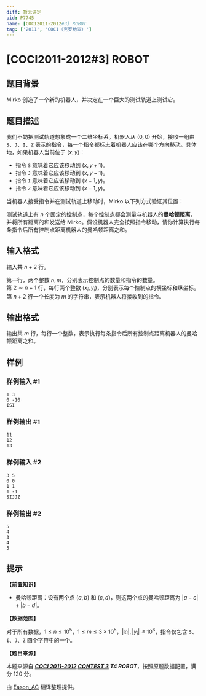 ```yaml
---
diff: 暂无评定
pid: P7745
name: [COCI2011-2012#3] ROBOT
tag: ['2011', 'COCI（克罗地亚）']
---
```

# [COCI2011-2012#3] ROBOT
## 题目背景

Mirko 创造了一个新的机器人，并决定在一个巨大的测试轨道上测试它。
## 题目描述

我们不妨把测试轨道想象成一个二维坐标系。机器人从 $(0,0)$ 开始，接收一组由 `S`、`J`、`I`、`Z` 表示的指令，每一个指令都标志着机器人应该在哪个方向移动。具体地，如果机器人当前位于 $(x,y)$：

- 指令 `S` 意味着它应该移动到 $(x,y+1)$。
- 指令 `J` 意味着它应该移动到 $(x,y-1)$。
- 指令 `I` 意味着它应该移动到 $(x+1,y)$。
- 指令 `Z` 意味着它应该移动到 $(x-1,y)$。

当机器人接受指令并在测试轨道上移动时，Mirko 以下列方式验证其位置：

测试轨道上有 $n$ 个固定的控制点，每个控制点都会测量与机器人的**曼哈顿距离**，并将所有距离的和发送给 Mirko。假设机器人完全按照指令移动，请你计算执行每条指令后所有控制点距离机器人的曼哈顿距离之和。
## 输入格式

输入共 $n+2$ 行。

第一行，两个整数 $n,m$，分别表示控制点的数量和指令的数量。  
第 $2\sim n+1$ 行，每行两个整数 $(x_i,y_i)$，分别表示每个控制点的横坐标和纵坐标。  
第 $n+2$ 行一个长度为 $m$ 的字符串，表示机器人将接收到的指令。
## 输出格式

输出共 $m$ 行，每行一个整数，表示执行每条指令后所有控制点距离机器人的曼哈顿距离之和。
## 样例

### 样例输入 #1
```
1 3
0 -10
ISI
```
### 样例输出 #1
```
11
12
13
```
### 样例输入 #2
```
3 5
0 0
1 1
1 -1
SIJJZ
```
### 样例输出 #2
```
5
4
3
4
5
```
## 提示

**【前置知识】**

- 曼哈顿距离：设有两个点 $(a,b)$ 和 $(c,d)$，则这两个点的曼哈顿距离为 $|a-c|+|b-d|$。

**【数据范围】**

对于所有数据，$1\leqslant n\leqslant 10^5$，$1\leqslant m\leqslant 3\times 10^5$，$|x_i|,|y_i|\leqslant 10^6$，指令仅包含 `S`、`I`、`J`、`Z` 四个字符中的一个。

**【题目来源】**

本题来源自 **_[COCI 2011-2012](https://hsin.hr/coci/archive/2011_2012/) [CONTEST 3](https://hsin.hr/coci/archive/2011_2012/contest3_tasks.pdf) T4 ROBOT_**，按照原题数据配置，满分 $120$ 分。

由 [Eason_AC](https://www.luogu.com.cn/user/112917) 翻译整理提供。
